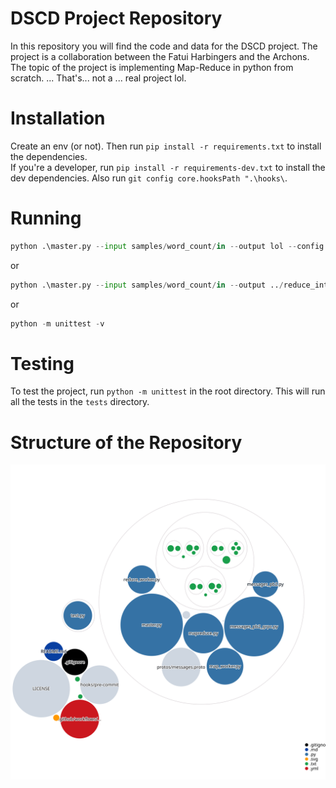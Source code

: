 # DSCD Project Repository
In this repository you will find the code and data for the DSCD project. The project is a collaboration between the Fatui Harbingers and the Archons. The topic of the project is implementing Map-Reduce in python from scratch. ... That's... not a ... real project lol.

# Installation
Create an env (or not). Then run `pip install -r requirements.txt` to install the dependencies.  
If you're a developer, run `pip install -r requirements-dev.txt` to install the dev dependencies. Also run `git config core.hooksPath ".\hooks\`.

# Running
```py
python .\master.py --input samples/word_count/in --output lol --config samples/word_count/config.txt
```
or
```py
python .\master.py --input samples/word_count/in --output ../reduce_intermediate --n_map 2 --n_reduce 10        
```
or
```py
python -m unittest -v
```

# Testing
To test the project, run `python -m unittest` in the root directory. This will run all the tests in the `tests` directory.

# Structure of the Repository
![diagram.yml](./diagram.svg)
